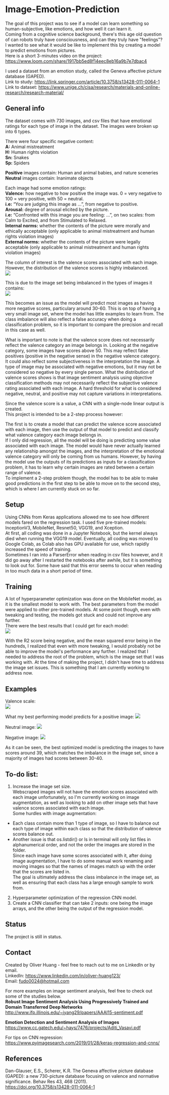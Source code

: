 # Image-Emotion-Prediction

The goal of this project was to see if a model can learn something so human-subjective, like emotions, and how well it can learn it. <br/>
Coming from a cognitive science background, there's this age old question of can robots truly have consciousness, and can they truly have "feelings"?  
I wanted to see what it would be like to implement this by creating a model to predict emotions from pictures. <br/> 
Here is a short 3-minutes video on the project: https://www.loom.com/share/1917bb5ed8f14eec8eb16a9b7e7dbac4

I used a dataset from an emotion study, called the Geneva affective picture database (GAPED). <br/>
Link to study: https://link.springer.com/article/10.3758/s13428-011-0064-1 <br/>
Link to dataset: https://www.unige.ch/cisa/research/materials-and-online-research/research-material/

## General info
The dataset comes with 730 images, and csv files that have emotional ratings for each type of image in the dataset.
The images were broken up into 6 types.

There were four specific negative content: <br/>
**A:** Animal mistreatment<br/>
**H:** Human rights violation<br/>
**Sn:** Snakes <br/>
**Sp:** Spiders<br/>

**Positive** images contain: Human and animal babies, and nature sceneries <br/>
**Neutral** images contain: Inanimate objects

Each image had some emotion ratings:<br/>
**Valence:** how negative to how positive the image was. 0 = very negative to 100 = very positive, with 50 = neutral.<br/>
**i.e:** “You are judging this image as …”, from negative to positive.<br/>
**Arousal:** degree of arousal elicited by the picture.<br/>
**i.e:** “Confronted with this image you are feeling: …”, on two scales: from Calm to Excited, and from Stimulated to Relaxed.<br/>
**Internal norms:** whether the contents of the picture were morally and ethically acceptable (only applicable to animal mistreatment and human rights violation images)<br/>
**External norms:** whether the contents of the picture were legally acceptable (only applicable to animal mistreatment and human rights violation images)

The column of interest is the valence scores associated with each image. However, the distribution of the valence scores is highly imbalanced. <br/>
![](Images/Valence%20Rating%20by%20Valence%20Category.png)

This is due to the image set being imbalanced in the types of images it contains: <br/>
![](Images/Class%20Imbalance.png)

This becomes an issue as the model will predict most images as having more negative scores, particulary around 30-60. This is on top of having a very small image set, where the model has little examples to learn from. The class imbalance will also reflect a false accuracy when doing a classification problem, so it is important to compare the precision and recall in this case as well.

What is important to note is that the valence score does not necessarily reflect the valence category an image belongs in. Looking at the negative category, some images have scores above 50. This may reflect false positives (positive in the negative sense) in the negative valence category. It could also reflect some subjectiveness in the interpretation the image. A type of image may be associated with negative emotions, but it may not be considered so negative by every single person. What the distribution of valence scores shows is that image sentiment analysis using objective classification methods may not necessarily reflect the subjective valence rating associated with each image. A hard threshold for what is considered negative, neutral, and positive may not capture variations in interpretations.

Since the valence score is a value, a CNN with a single-node linear output is created. <br/>
This project is intended to be a 2-step process however:

The first is to create a model that can predict the valence score associated with each image, then use the output of that model to predict and classify what valence category each image belongs in. <br/>
If I only did regression, all the model will be doing is predicting some value associated with each image. The model would have never actually learned any relationship amongst the images, and the interpretation of the emotional valence category will only be coming from us humans. 
However, by having the model use the outputs of its predictions as inputs for a classification problem, it has to learn why certain images are rated between a certain range of valence.  <br/>
To implement a 2-step problem though, the model has to be able to make good predictions in the first step to be able to move on to the second step, which is where I am currently stuck on so far.
 
## Setup
Using CNNs from Keras applications allowed me to see how different models fared on the regression task. I used five pre-trained models: InceptionV3, MobileNet, Resnet50, VGG19, and Xception. <br/>
At first, all coding was done in a Jupyter Notebook, but the kernel always died when running the VGG19 model. Eventually, all coding was moved to Google Colab, as Colab also has GPU available for use, which rapidly increased the speed of training. <br/>
Sometimes I ran into a ParserError when reading in csv files however, and it did go away after I restarted the notebooks after awhile, but it is something to look out for. Some have said that this error seems to occur when reading in too much data in a short period of time. 

## Training
A lot of hyperparameter optimization was done on the MobileNet model, as it is the smallest model to work with. The best parameters from the model were applied to other pre-trained models.
At some point though, even with tweaking and testing, the models got stuck and could not improve any further. <br/>
There were the best results that I could get for each model: <br/>
![](Images/Best%20Results.png)

With the R2 score being negative, and the mean squared error being in the hundreds, I realized that even with more tweaking, I would probably not be able to improve the model's performance any further.
I realized that I needed to address the root of the problem, which is the image set that I was working with. At the time of making the project, I didn't have time to address the image set issues. This is something that I am currently working to address now.

## Examples
Valence scale: <br/>
![](Images/Valence%20Scale.png)

What my best performing model predicts for a positive image:
![](Images/Positive%20Image%20Demo.png)

Neutral image:
![](Images/Neutral%20Image%20Demo.png)

Negative image:
![](Images/Negative%20Image%20Demo.png)

As it can be seen, the best optimized model is predicting the images to have scores around 39, which matches the imbalance in the image set, since a majority of images had scores between 30-40. 

## To-do list:
1. Increase the image set size. <br/>
Webscraped images will not have the emotion scores associated with each image unfortunately, so I'm currently working on image augmentation, as well as looking to add on other image sets that have valence scores associated with each image. <br/>
Some hurdles with image augmentation:
- Each class contain more than 1 type of image, so I have to balance out each type of image within each class so that the distribution of valence scores balance out. 
- Another issue is that os.listdir() or ls in terminal will only list files in alphanumerical order, and not the order the images are stored in the folder. <br/>
Since each image have some scores associated with it, after doing image augmentation, I have to do some manual work renaming and moving images so that the names of images match up with the order that the scores are listed in. <br/>
The goal is ultimately address the class imbalance in the image set, as well as ensuring that each class has a large enough sample to work from.
2. Hyperparameter optimization of the regression CNN model.
3. Create a CNN classifier that can take 2 inputs: one being the image arrays, and the other being the output of the regression model. 

## Status
The project is still in status. 

## Contact
Created by Oliver Huang - feel free to reach out to me on LinkedIn or by email. <br/>
LinkedIn: https://www.linkedin.com/in/oliver-huang123/ <br/>
Email: fudo0024@hotmail.com

For more examples on image sentiment analysis, feel free to check out some of the studies below. <br/>
**Robust Image Sentiment Analysis Using Progressively Trained and Domain Transferred Deep Networks** <br/>
http://www.ifp.illinois.edu/~jyang29/papers/AAAI15-sentiment.pdf

**Emotion Detection and Sentiment Analysis of Images** <br/>
https://www.cc.gatech.edu/~hays/7476/projects/Aditi_Vasavi.pdf

For tips on CNN regression: <br/>
https://www.pyimagesearch.com/2019/01/28/keras-regression-and-cnns/

## References
Dan-Glauser, E.S., Scherer, K.R. The Geneva affective picture database (GAPED): a new 730-picture database focusing on valence and normative significance. Behav Res 43, 468 (2011). <br/>
https://doi.org/10.3758/s13428-011-0064-1
